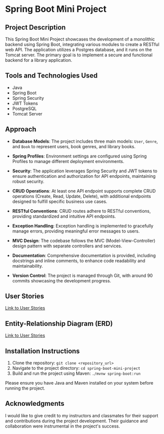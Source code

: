 # Spring Boot Mini Project

## Project Description

This Spring Boot Mini Project showcases the development of a monolithic backend using Spring Boot, integrating various modules to create a RESTful web API. The application utilizes a Postgres database, and it runs on the Tomcat server. The primary goal is to implement a secure and functional backend for a library application.

## Tools and Technologies Used

- Java
- Spring Boot
- Spring Security
- JWT Tokens
- PostgreSQL
- Tomcat Server

## Approach

- **Database Models**: The project includes three main models: `User`, `Genre`, and `Book` to represent users, book genres, and library books.

- **Spring Profiles**: Environment settings are configured using Spring Profiles to manage different deployment environments.

- **Security**: The application leverages Spring Security and JWT tokens to ensure authentication and authorization for API endpoints, maintaining robust security.

- **CRUD Operations**: At least one API endpoint supports complete CRUD operations (Create, Read, Update, Delete), with additional endpoints designed to fulfill specific business use cases.

- **RESTful Conventions**: CRUD routes adhere to RESTful conventions, providing standardized and intuitive API endpoints.

- **Exception Handling**: Exception handling is implemented to gracefully manage errors, providing meaningful error messages to users.

- **MVC Design**: The codebase follows the MVC (Model-View-Controller) design pattern with separate controllers and services.

- **Documentation**: Comprehensive documentation is provided, including docstrings and inline comments, to enhance code readability and maintainability.

- **Version Control**: The project is managed through Git, with around 90 commits showcasing the development progress.

## User Stories

[Link to User Stories](USER_STRORIES.md)

## Entity-Relationship Diagram (ERD)

[Link to User Stories](Library%20ERD.png)


## Installation Instructions

1. Clone the repository: `git clone <repository_url>`
2. Navigate to the project directory: `cd spring-boot-mini-project`
3. Build and run the project using Maven: `./mvnw spring-boot:run`

Please ensure you have Java and Maven installed on your system before running the project.

## Acknowledgments

I would like to give credit to my instructors and classmates for their support and contributions during the project development. Their guidance and collaboration were instrumental in the project's success.
